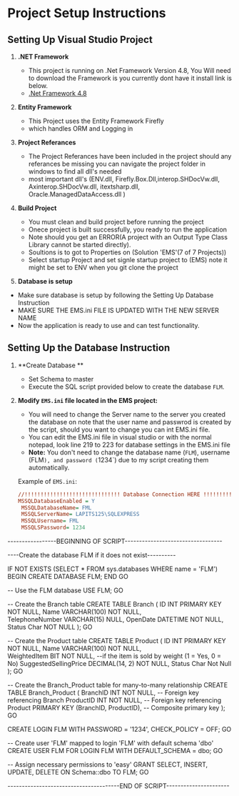 # Project Setup Instructions


## Setting Up Visual Studio Project
 
1. **.NET Framework**
   - This project is running on .Net Framework Version 4.8, You Will need to download the Framework is you currently dont have it install link is below.
   - [.Net Framework 4.8](https://dotnet.microsoft.com/en-us/download/dotnet-framework/net48)

2. **Entity Framework**  
   - This Project uses the Entity Framework Firefly 
   - which handles ORM and Logging in
   
3. **Project Referances**
   - The Project Referances have been included in the project should any referances be missing you can navigate the project folder in windows to find all dll's needed
   - most important dll's (ENV.dll, Firefly.Box.Dll,interop.SHDocVw.dll, Axinterop.SHDocVw.dll, itextsharp.dll, Oracle.ManagedDataAccess.dll )
   
4. **Build Project**
   - You must clean and build project before running the project 
   - Onece project is built successfully, you ready to run the application  
   - Note should you get an ERROR(A project with an Output Type Class Library cannot be started directly). 
   - Soultions is to got to Properties on (Solution 'EMS'(7 of 7 Projects))
   - Select startup Project and set signle startup project to (EMS) note it might be set to ENV when you git clone the project
  
 5. **Database is setup** 
   - Make sure database is setup by following the Setting Up Database Instruction   
   - MAKE SURE THE EMS.ini FILE IS UPDATED WITH THE NEW SERVER NAME
   - Now the application is ready to use and can test functionality.
 
   
## Setting Up the Database Instruction

1. **Create Database **
   - Set Schema to master
   - Execute the SQL script provided below to create the database `FLM`.
   

2. **Modify `EMS.ini` file located in the EMS project:**
   - You will need to change the Server name to the server you created the database on note that the user name and passwrod is created by the script, should you want to change
	 you can int EMS.ini file.
   - You can edit the EMS.ini file in visual studio or with the normal notepad, look line 219 to 223 for database settings in the EMS.ini file 
   - **Note:** You don't need to change the database name (`FLM`), username (FLM`), and password (`1234`) due to my script creating them automatically.
   
   Example of `EMS.ini`:
   ```ini
   //!!!!!!!!!!!!!!!!!!!!!!!!!!!!!! Database Connection HERE !!!!!!!!!!!!!!!!!!!!!!!!!!!!!
   MSSQLDatabaseEnabled = Y
	MSSQLDatabaseName= FML				
	MSSQLServerName= LAPITS125\SQLEXPRESS	
	MSSQLUsername= FML				
	MSSQLSPassword= 1234


-----------------BEGINNING OF SCRIPT----------------------------------

----Create the database FLM if it does not exist----------

IF NOT EXISTS (SELECT * FROM sys.databases WHERE name = 'FLM')
BEGIN
    CREATE DATABASE FLM;
END
GO

-- Use the FLM database
USE FLM;
GO

-- Create the Branch table
CREATE TABLE Branch (
    ID INT PRIMARY KEY NOT NULL, 
    Name VARCHAR(100) NOT NULL,      
    TelephoneNumber VARCHAR(15) NULL, 
    OpenDate DATETIME NOT NULL,       
	Status Char NOT NULL 
);
GO

-- Create the Product table
CREATE TABLE Product (
    ID INT PRIMARY KEY NOT NULL, 
    Name VARCHAR(100) NOT NULL,       
    WeightedItem BIT NOT NULL,        --if the item is sold by weight (1 = Yes, 0 = No)
    SuggestedSellingPrice DECIMAL(14, 2) NOT NULL, 
	Status Char Not Null 
);
GO

-- Create the Branch_Product table for many-to-many relationship
CREATE TABLE Branch_Product (
    BranchID INT NOT NULL,  -- Foreign key referencing Branch
    ProductID INT NOT NULL, -- Foreign key referencing Product
    PRIMARY KEY (BranchID, ProductID), -- Composite primary key
);
GO

CREATE LOGIN FLM WITH PASSWORD = '1234', CHECK_POLICY = OFF;
GO

-- Create user 'FLM' mapped to login 'FLM' with default schema 'dbo'
CREATE USER FLM FOR LOGIN FLM WITH DEFAULT_SCHEMA = dbo;
GO

-- Assign necessary permissions to 'easy'
GRANT SELECT, INSERT, UPDATE, DELETE ON Schema::dbo TO FLM;
GO

---------------------------------------END OF SCRIPT----------------------
	
	

